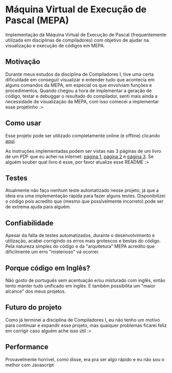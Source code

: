 # Máquina Virtual de Execução de Pascal (MEPA)
Implementação da Máquina Virtual de Execução de Pascal (frequentemente utilizada em disciplinas de compiladores) com objetivo de ajudar na visualização e execução de códigos em MEPA.
## Motivação
Durante meus estudos da disciplina de Compiladores I, tive uma certa dificuldade em conseguir visualizar e entender tudo que acontecia em alguns comandos da MEPA, em especial os que envolviam funções e procedimentos. Quando chegou a hora de implementar a geração de código, testar e debuggar o resultado do compilador, senti mais ainda a necessidade de visualização da MEPA, com isso comecei a implementar esse projetinho :>
## Como usar
Esse projeto pode ser utilizado completamente online (e offline) clicando [aqui](http://hugojf.github.io/maquina-virtual-mepa).

As instruções implementadas podem ser vistas nas 3 páginas de um livro de um PDF que eu achei na internet: [página 1](https://i.imgur.com/W64hJOB.png), [página 2](https://i.imgur.com/4JYzEOn.png) e [página 3](https://i.imgur.com/SaKEmMX.png). Se alguém souber qual livro é esse, por favor atualize esse README :> 
## Testes
Atualmente não faço nenhum teste automatizado nesse projeto, já que a ideia era uma implementação rápida para fazer alguns testes. Disponibilizei o código pois acredito que (mesmo que possívelmente incorreto) pode ser de extrema ajuda para alguém.
## Confiabilidade
Apesar da falta de testes automatizados, durante o desenvolvimento e utilização, acabei corrigindo os erros mais grotescos e bestas do código. Pela natureza simples do código e da "arquitetura" MEPA acredito que dificilmente um erro "misterioso" vá ocorrer.
## Porque código em Inglês?
Não gosto de português sem acentuação e/ou misturado com inglês, então tento manter tudo unificado em inglês. E também possibilita um "maior alcance" dos meus projetos.
## Futuro do projeto
Como já terminei a disciplina de Compiladores I, eu não tenho um motivo para continuar e expandir esse projeto, mas quaiquer problemas ficarei feliz em corrigir caso alguém ache isso útil :>
## Performance
Provavelmente horrível, como disse, era pra ser algo rápido e eu não sou o melhor com Javascript
